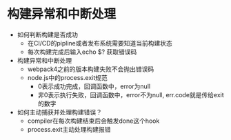 # 构建异常和中断处理

- 如何判断构建是否成功
  - 在CI/CD的pipline或者发布系统需要知道当前构建状态
  - 每次构建完成后输入echo $? 获取错误码
- 构建异常和中断处理
  - webpack4之前的版本构建失败不会抛出错误码
  - node.js中的process.exit规范
    - 0表示成功完成，回调函数中，error为null
    - 非0表示执行失败，回调函数中，error不为null, err.code就是传给exit的数字
- 如何主动捕获并处理构建错误？
  - compiler在每次构建结束后会触发done这个hook
  - process.exit主动处理构建报错